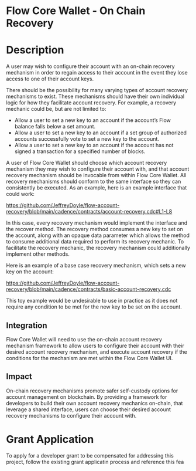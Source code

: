 # Flow Core Wallet - On Chain Recovery

# Description

A user may wish to configure their account with an on-chain recovery mechanism in order to regain access to their account in the event they lose access to one of their account keys. 

There should be the possibility for many varying types of account recovery mechanisms to exist. These mechanisms should have their own individual logic for how they facilitate account recovery. For example, a recovery mechanic could be, but are not limited to:

- Allow a user to set a new key to an account if the account’s Flow balance falls below a set amount.
- Allow a user to set a new key to an account if a set group of authorized accounts successfully vote to set a new key to the account.
- Allow a user to set a new key to an account if the account has not signed a transaction for a specified number of blocks.

A user of Flow Core Wallet should choose which account recovery mechanism they may wish to configure their account with, and that account recovery mechanism should be invocable from within Flow Core Wallet. All recovery mechanisms should conform to the same interface so they can consistently be executed. As an example, here is an example interface that could work:

https://github.com/JeffreyDoyle/flow-account-recovery/blob/main/cadence/contracts/account-recovery.cdc#L1-L8

In this case, every recovery mechanism would implement the interface and the recover method. The recovery method consumes a new key to set on the account, along with an opaque data parameter which allows the method to consume additional data required to perform its recovery mechanic. To facilitate the recovery mechanic, the recovery mechanism could additionally implement other methods.

Here is an example of a base case recovery mechanism, which sets a new key on the account:  

https://github.com/JeffreyDoyle/flow-account-recovery/blob/main/cadence/contracts/basic-account-recovery.cdc

This toy example would be undesirable to use in practice as it does not require any condition to be met for the new key to be set on the account.

## Integration

Flow Core Wallet will need to use the on-chain account recovery mechanism framework to allow users to configure their account with their desired account recovery mechanism, and execute account recovery if the conditions for the mechanism are met within the Flow Core Wallet UI.

## Impact

On-chain recovery mechanisms promote safer self-custody options for account management on blockchain. By providing a framework for developers to build their own account recovery mechanics on-chain, that leverage a shared interface, users can choose their desired account recovery mechanisms to configure their account with. 

# Grant Application

To apply for a developer grant to be compensated for addressing this project, follow the existing grant applicatin process and reference this fea
